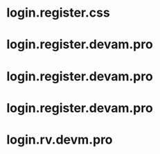 # login.register.css
# login.register.devam.pro
# login.register.devam.pro
# login.register.devam.pro
# login.rv.devm.pro
